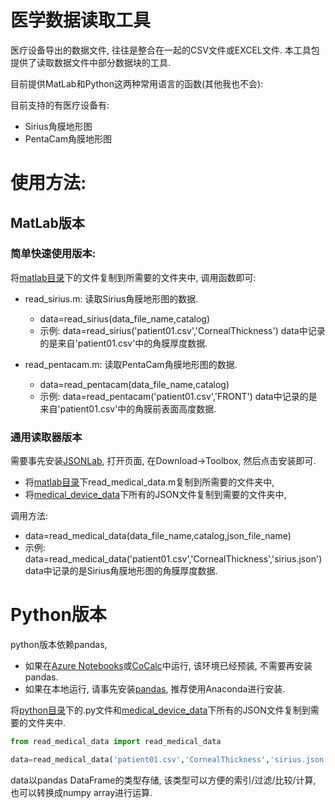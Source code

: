 # 医学数据读取工具

医疗设备导出的数据文件, 往往是整合在一起的CSV文件或EXCEL文件.
本工具包提供了读取数据文件中部分数据块的工具.

目前提供MatLab和Python这两种常用语言的函数(其他我也不会):

目前支持的有医疗设备有:
* Sirius角膜地形图
* PentaCam角膜地形图

# 使用方法:

## MatLab版本

### 简单快速使用版本:
将[matlab目录](https://github.com/goldengrape/read_medical_device_data/tree/master/MatLab)下的文件复制到所需要的文件夹中, 调用函数即可:
* read_sirius.m: 读取Sirius角膜地形图的数据.
  * data=read_sirius(data_file_name,catalog)
  * 示例: data=read_sirius('patient01.csv','CornealThickness')
  data中记录的是来自'patient01.csv'中的角膜厚度数据.

* read_pentacam.m: 读取PentaCam角膜地形图的数据.
    * data=read_pentacam(data_file_name,catalog)
    * 示例: data=read_pentacam('patient01.csv','FRONT')
    data中记录的是来自'patient01.csv'中的角膜前表面高度数据.

### 通用读取器版本
需要事先安装[JSONLab](https://cn.mathworks.com/matlabcentral/fileexchange/33381-jsonlab--a-toolbox-to-encode-decode-json-files), 打开页面, 在Download->Toolbox, 然后点击安装即可.

* 将[matlab目录](https://github.com/goldengrape/read_medical_device_data/tree/master/MatLab)下read_medical_data.m复制到所需要的文件夹中,
* 将[medical_device_data](https://github.com/goldengrape/read_medical_device_data/tree/master/medical_device_data)下所有的JSON文件复制到需要的文件夹中,

调用方法:
* data=read_medical_data(data_file_name,catalog,json_file_name)
* 示例:
  data=read_medical_data('patient01.csv','CornealThickness','sirius.json')
  data中记录的是Sirius角膜地形图的角膜厚度数据.

# Python版本

python版本依赖pandas,
* 如果在[Azure Notebooks](https://notebooks.azure.com/)或[CoCalc](https://cocalc.com/app)中运行, 该环境已经预装, 不需要再安装pandas.
* 如果在本地运行, 请事先安装[pandas](http://pandas.pydata.org/), 推荐使用Anaconda进行安装.

将[python目录](https://github.com/goldengrape/read_medical_device_data/tree/master/python)下的.py文件和[medical_device_data](https://github.com/goldengrape/read_medical_device_data/tree/master/medical_device_data)下所有的JSON文件复制到需要的文件夹中.

```python
from read_medical_data import read_medical_data

data=read_medical_data('patient01.csv','CornealThickness','sirius.json')
```

data以pandas DataFrame的类型存储, 该类型可以方便的索引/过滤/比较/计算, 也可以转换成numpy array进行运算.
